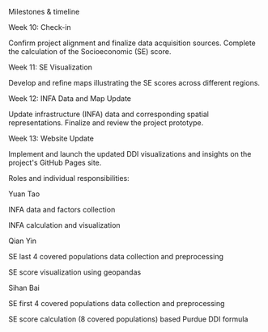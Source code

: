 Milestones & timeline

Week 10: Check-in

Confirm project alignment and finalize data acquisition sources.
Complete the calculation of the Socioeconomic (SE) score.

Week 11: SE Visualization

Develop and refine maps illustrating the SE scores across different regions.

Week 12: INFA Data and Map Update

Update infrastructure (INFA) data and corresponding spatial representations.
Finalize and review the project prototype.

Week 13: Website Update

Implement and launch the updated DDI visualizations and insights on the project's GitHub Pages site.

Roles and individual responsibilities:

Yuan Tao

INFA data and factors collection

INFA calculation and visualization

Qian Yin

SE last 4 covered populations data collection and preprocessing

SE score visualization using geopandas

Sihan Bai

SE first 4 covered populations data collection and preprocessing

SE score calculation (8 covered populations) based Purdue DDI formula
